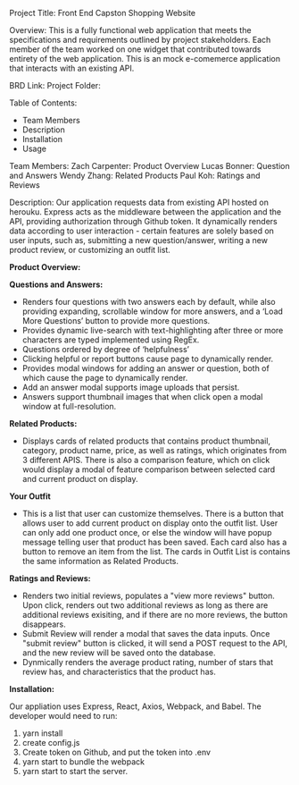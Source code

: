 Project Title: Front End Capston Shopping Website

Overview: This is a fully functional web application that meets the specifications and requirements outlined by project stakeholders. Each member of the team worked on one widget that contributed towards entirety of the web application. This is an mock e-comemerce application that interacts with an existing API.  

BRD Link:
Project Folder: 

Table of Contents: 
- Team Members
- Description
- Installation
- Usage


Team Members:
Zach Carpenter: Product Overview
Lucas Bonner: Question and Answers 
Wendy Zhang: Related Products
Paul Koh: Ratings and Reviews

Description: 
Our application requests data from existing API hosted on herouku. Express acts as the middleware between the application and the API, providing authorization through Github token. It dynamically renders data according to user interaction - certain features are solely based on user inputs, such as, submitting a new question/answer, writing a new product review, or customizing an outfit list.
 

**Product Overview:**


**Questions and Answers:**

- Renders four questions with two answers each by default, while also providing expanding, scrollable window for more answers, and a ‘Load More Questions’ button to provide more questions.
- Provides dynamic live-search with text-highlighting after three or more characters are typed implemented using RegEx. 
- Questions ordered by degree of ‘helpfulness’
- Clicking helpful or report buttons cause page to dynamically render.
- Provides modal windows for adding an answer or question, both of which cause the page to dynamically render.
- Add an answer modal supports image uploads that persist.
- Answers support thumbnail images that when click open a modal window at full-resolution.

**Related Products:**

- Displays cards of related products that contains product thumbnail, category, product name, price, as well as ratings, which originates from 3 different APIS. There is also a comparison feature, which on click would display a modal of feature comparison between selected card and current product on display.

**Your Outfit**
- This is a list that user can customize themselves. There is a button that allows user to add current product on display onto the outfit list. User can only add one product once, or else the window will have popup message telling user that product has been saved. Each card also has a button to remove an item from the list. The cards in Outfit List is contains the same information as Related Products.

**Ratings and Reviews:**

- Renders two initial reviews, populates a "view more reviews" button. Upon click, renders out two additional reviews as long as there are additional reviews exisiting, and if there are no more reviews, the button disappears.
- Submit Review will render a modal that saves the data inputs. Once "submit review" button is clicked, it will send a POST request to the API, and the new review will be saved onto the database.
- Dynmically renders the average product rating, number of stars that review has, and characteristics that the product has.


**Installation:**

Our appliation uses Express, React, Axios, Webpack, and Babel. The developer would need to run:
1. yarn install
2. create config.js
3. Create token on Github, and put the token into .env
4. yarn start to bundle the webpack
5. yarn start to start the server. 



